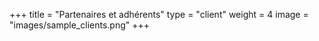 +++
title = "Partenaires et adhérents"
type = "client"
weight = 4
image = "images/sample_clients.png"
+++

